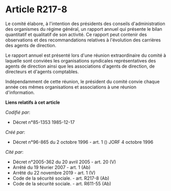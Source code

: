 # Article R217-8

Le comité élabore, à l'intention des présidents des conseils d'administration des organismes du régime général, un rapport
annuel qui présente le bilan quantitatif et qualitatif de son activité. Ce rapport peut contenir des observations et des
recommandations relatives à l'évolution des carrières des agents de direction.

Le rapport annuel est présenté lors d'une réunion extraordinaire du comité à laquelle sont conviées les organisations
syndicales représentatives des agents de direction ainsi que les associations d'agents de direction, de directeurs et
d'agents comptables.

Indépendamment de cette réunion, le président du comité convie chaque année ces mêmes organisations et associations à une
réunion d'information.

**Liens relatifs à cet article**

_Codifié par_:

  - Décret n°85-1353 1985-12-17

_Créé par_:

  - Décret n°96-865 du 2 octobre 1996 - art. 1 () JORF 4 octobre 1996

_Cité par_:

  - Décret n°2005-362 du 20 avril 2005 - art. 20 (V)
  - Arrêté du 19 février 2007 - art. 1 (Ab)
  - Arrêté du 22 novembre 2019 - art. 1 (V)
  - Code de la sécurité sociale. - art. R217-8 (Ab)
  - Code de la sécurité sociale. - art. R611-55 (Ab)
